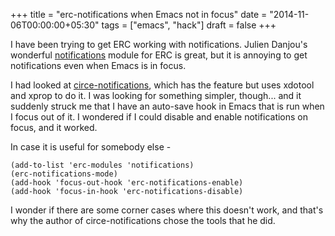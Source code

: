 +++
title = "erc-notifications when Emacs not in focus"
date = "2014-11-06T00:00:00+05:30"
tags = ["emacs", "hack"]
draft = false
+++

I have been trying to get ERC working with notifications. Julien Danjou's
wonderful [notifications](https://julien.danjou.info/blog/2012/erc-notifications) module for ERC is great, but it is annoying to get
notifications even when Emacs is in focus.

I had looked at [circe-notifications](https://github.com/eqyiel/circe-notifications/blob/master/circe-notifications.el), which has the feature but uses xdotool and
xprop to do it.  I was looking for something simpler, though... and it suddenly
struck me that I have an auto-save hook in Emacs that is run when I focus out
of it.  I wondered if I could disable and enable notifications on focus, and it
worked.

In case it is useful for somebody else -

```emacs-lisp
(add-to-list 'erc-modules 'notifications)
(erc-notifications-mode)
(add-hook 'focus-out-hook 'erc-notifications-enable)
(add-hook 'focus-in-hook 'erc-notifications-disable)
```

I wonder if there are some corner cases where this doesn't work, and that's why
the author of circe-notifications chose the tools that he did.
